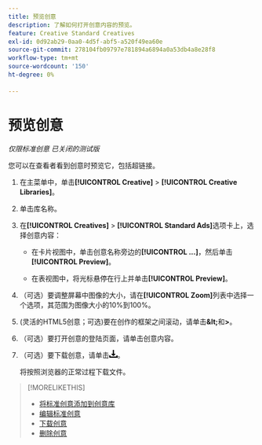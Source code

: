 ```yaml
---
title: 预览创意
description: 了解如何打开创意内容的预览。
feature: Creative Standard Creatives
exl-id: 0d92ab29-0aa0-4d5f-abf5-a520f49ea60e
source-git-commit: 278104fb09797e781894a6894a0a53db4a8e28f8
workflow-type: tm+mt
source-wordcount: '150'
ht-degree: 0%

---
```


# 预览创意

*仅限标准创意*
*已关闭的测试版*

您可以在查看者看到创意时预览它，包括超链接。

1. 在主菜单中，单击&#x200B;**[!UICONTROL Creative]** > **[!UICONTROL Creative Libraries]**。

1. 单击库名称。

1. 在&#x200B;**[!UICONTROL Creatives]** > **[!UICONTROL Standard Ads]**&#x200B;选项卡上，选择创意内容：

   * 在卡片视图中，单击创意名称旁边的&#x200B;**[!UICONTROL ...]**，然后单击&#x200B;**[!UICONTROL Preview]**。

   * 在表视图中，将光标悬停在行上并单击&#x200B;**[!UICONTROL Preview]**。

1. （可选）要调整屏幕中图像的大小，请在&#x200B;**[!UICONTROL Zoom]**&#x200B;列表中选择一个选项，其范围为图像大小的10%到100%。

1. (灵活的HTML5创意；可选)要在创作的框架之间滚动，请单击&#x200B;**\&lt;**&#x200B;和&#x200B;**\>**。

1. （可选）要打开创意的登陆页面，请单击创意内容。

   <!-- Verify:  Will the creative click be tracked like a regular ad click but not linked to a publisher and placement? Explain effect/consequences. -->

1. （可选）要下载创意，请单击![下载](/help/creative/assets/download.png "下载")。

   将按照浏览器的正常过程下载文件。

>[!MORELIKETHIS]
>
>* [将标准创意添加到创意库](/help/creative/creative-libraries/creative-add-standard.md)
>* [编辑标准创意](/help/creative/creative-libraries/creative-edit-standard.md)
>* [下载创意](/help/creative/creative-libraries/creative-download.md)
>* [删除创意](/help/creative/creative-libraries/creative-delete.md)
